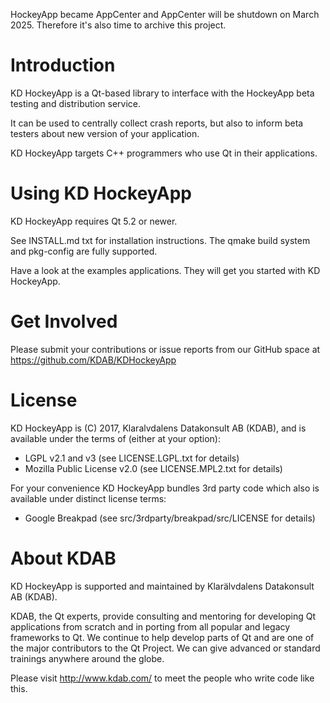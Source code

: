 HockeyApp became AppCenter and AppCenter will be shutdown on March 2025.
Therefore it's also time to archive this project.

Introduction
============
KD HockeyApp is a Qt-based library to interface with the HockeyApp beta
testing and distribution service.

It can be used to centrally collect crash reports, but also to inform
beta testers about new version of your application.

KD HockeyApp targets C++ programmers who use Qt in their applications.

Using KD HockeyApp
==================
KD HockeyApp requires Qt 5.2 or newer.

See INSTALL.md txt for installation instructions.
The qmake build system and pkg-config are fully supported.

Have a look at the examples applications. They will get you started
with KD HockeyApp.

Get Involved
============
Please submit your contributions or issue reports from our GitHub space
at https://github.com/KDAB/KDHockeyApp

License
=======
KD HockeyApp is (C) 2017, Klaralvdalens Datakonsult AB (KDAB),
and is available under the terms of (either at your option):

* LGPL v2.1 and v3 (see LICENSE.LGPL.txt for details)
* Mozilla Public License v2.0 (see LICENSE.MPL2.txt for details)

For your convenience KD HockeyApp bundles 3rd party code which
also is available under distinct license terms:

* Google Breakpad (see src/3rdparty/breakpad/src/LICENSE for details)

About KDAB
==========
KD HockeyApp is supported and maintained by Klarälvdalens Datakonsult AB (KDAB).

KDAB, the Qt experts, provide consulting and mentoring for developing
Qt applications from scratch and in porting from all popular and legacy
frameworks to Qt. We continue to help develop parts of Qt and are one
of the major contributors to the Qt Project. We can give advanced or
standard trainings anywhere around the globe.

Please visit http://www.kdab.com/ to meet the people who write code
like this.

